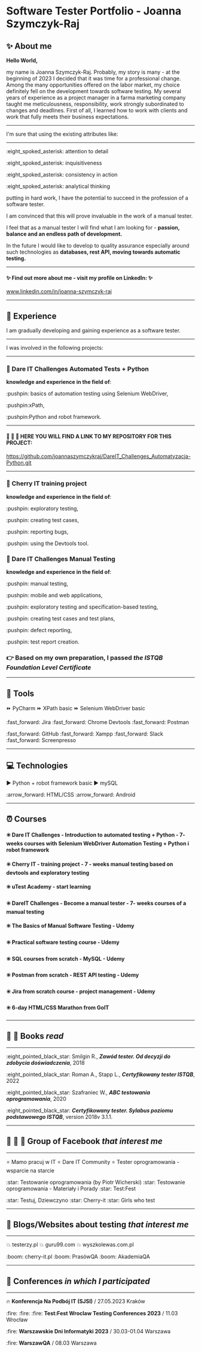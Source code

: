 # Software Tester Portfolio - Joanna Szymczyk-Raj

## :sparkles: About me

<b>Hello World,</b><p></p>
my name is Joanna Szymczyk-Raj. Probably, my story is many - at the beginning of 2023 I decided that it was time for a professional change. Among the many opportunities offered on the labor market, my choice definitely fell on the development towards software testing.
My several years of experience as a project manager in a farma marketing company taught me meticulousness, responsibility, work strongly subordinated to changes and deadlines. First of all, I learned how to work with clients and work that fully meets their business expectations.
<p></p>

__________________________________________________________
I'm sure that using the existing attributes like:
__________________________________________________________
 
<p></p>:eight_spoked_asterisk: attention to detail
<p></p>:eight_spoked_asterisk: inquisitiveness
<p></p>:eight_spoked_asterisk: consistency in action
<p></p>:eight_spoked_asterisk: analytical thinking
<p></p>putting in hard work, I have the potential to succeed in the profession of a software tester.

I am convinced that this will prove invaluable in the work of a manual tester.
<p></p>
I feel that as a manual tester I will find what I am looking for - <b>passion, balance and an endless path of development.</b>
<p></p>
In the future I would like to develop to quality assurance especially around  such technologies as <b>databases, rest API, moving towards automatic testing.</b>

__________________________________________________________

#### :sparkles: Find out more about me - visit my profile on LinkedIn: :sparkles:
www.linkedin.com/in/joanna-szymczyk-raj
__________________________________________________________


## :muscle: Experience
<p></p>
I am gradually developing and gaining experience as a software tester.

__________________________________________________________
I was involved in the following projects:
__________________________________________________________

### :bell: Dare IT Challenges Automated Tests + Python
<p></p>
<b>knowledge and experience in the field of</b>: <p></p>:pushpin: basics of automation testing using Selenium WebDriver, <p></p>:pushpin:xPath, <p></p>:pushpin:Python and robot framework.<p></p>
<p></p>
<p></p>
<p></p>

 <p></p>
 <p></p>

__________________________________________________________ 
#### :mag_right: :mag_right: :mag_right: HERE YOU WILL FIND A LINK TO MY REPOSITORY FOR THIS PROJECT:

https://github.com/joannaszymczykraj/DareIT_Challenges_Automatyzacja-Python.git
__________________________________________________________

<p></p>
<p></p>
<p></p>


### :bell: Cherry IT training project
<p></p>
<b>knowledge and experience in the field of</b>: 
<p></p>:pushpin: exploratory testing, <p></p>:pushpin: creating test cases, <p></p>:pushpin: reporting bugs, <p></p>:pushpin: using the Devtools tool.

### :bell: Dare IT Challenges Manual Testing
<p></p>
<b>knowledge and experience in the field of</b>: <p></p>:pushpin: manual testing, <p></p>:pushpin: mobile and web applications, <p></p>:pushpin: exploratory testing and specification-based testing, <p></p>:pushpin: creating test cases and test plans, <p></p>:pushpin: defect reporting, <p></p>:pushpin: test report creation.

<p></p>

### :point_right:  Based on my own preparation, I passed <b>_the ISTQB Foundation Level Certificate_</b>

__________________________________________________________

## :hammer: Tools 

:fast_forward:  PyCharm
:fast_forward:  XPath basic
:fast_forward:  Selenium WebDriver basic
<p></p> :fast_forward:  Jira   
:fast_forward:  Chrome Devtools 
:fast_forward:  Postman   
<p></p> :fast_forward:  GitHub
:fast_forward:  Xampp
:fast_forward:  Slack 
:fast_forward:  Screenpresso

__________________________________________________________

## :computer: Technologies

:arrow_forward: Python + robot framework basic
:arrow_forward: mySQL 
<p></p> :arrow_forward: HTML/CSS
:arrow_forward: Android

__________________________________________________________


## :alarm_clock: Courses

#### :eight_spoked_asterisk: Dare IT Challenges - Introduction to automated testing + Python -  7- weeks courses with Selenium WebDriver Automation Testing + Python i robot framework
#### :eight_spoked_asterisk: Cherry IT - training project - 7 - weeks manual testing based on devtools and exploratory testing
#### :eight_spoked_asterisk: uTest Academy - start learning
#### :eight_spoked_asterisk: DareIT Challenges - Become a manual tester - 7- weeks courses of a manual testing
#### :eight_spoked_asterisk: The Basics of Manual Software Testing - Udemy
#### :eight_spoked_asterisk: Practical software testing course - Udemy
#### :eight_spoked_asterisk: SQL courses from scratch - MySQL - Udemy
#### :eight_spoked_asterisk: Postman from scratch - REST API testing - Udemy
#### :eight_spoked_asterisk: Jira from scratch course - project management - Udemy
#### :eight_spoked_asterisk: 6-day HTML/CSS Marathon from GoIT

__________________________________________________________

## :closed_book: :book: Books *read* 
__________________________________________________________
<p></p>

 <p> :eight_pointed_black_star: Smilgin R., <i><b>Zawód tester. Od decyzji do zdobycia doświadczenia</i></b>, 2018</p> 
<p> :eight_pointed_black_star: Roman A., Stapp L., <i><b>Certyfikowany tester ISTQB</i></b>, 2022 </p>  
<p></p> :eight_pointed_black_star: Szafraniec W., <i><b>ABC testowania oprogramowania</i></b>, 2020
<p></p> :eight_pointed_black_star:  <i><b>Certyfikowany tester. Sylabus poziomu podstawowego ISTQB</i></b>, version 2018v 3.1.1.
    
__________________________________________________________

## :see_no_evil: :hear_no_evil: :speak_no_evil: Group of Facebook *that interest me*
__________________________________________________________

:star: Mamo pracuj w IT
:star: Dare IT Community
:star: Tester oprogramowania - wsparcie na starcie
<p></p> :star: Testowanie oprogramowania (by Piotr Wicherski)
:star: Testowanie oprogramowania - Materiały i Porady
:star: Test:Fest
<p></p> :star: Testuj, Dziewczyno
:star: Cherry-it
:star: Girls who test

__________________________________________________________  

## :metal: Blogs/Websites about testing *that interest me*
__________________________________________________________

:boom: testerzy.pl
:boom: guru99.com
:boom: wyszkolewas.com.pl
<p></p> :boom: cherry-it.pl
:boom: PrasówQA
:boom: AkademiaQA

__________________________________________________________    
  
## :star2: Conferences *in which I participated*
__________________________________________________________

:fire: <b>Konferencja Na Podbój IT (SJSI)</b>  / 27.05.2023 Kraków
<p></p> :fire: :fire: :fire: <b>Test:Fest Wroclaw Testing Conferences 2023</b> / 11.03 Wrocław
<p></p> :fire: <b>Warszawskie Dni Informatyki 2023</b> / 30.03-01.04 Warszawa
<p></p> :fire: <b>WarszawQA</b> / 08.03 Warszawa




  
  
